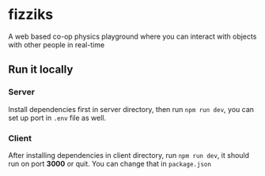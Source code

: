# fizziks

A web based co-op physics playground where you can interact with objects with other people in real-time

## Run it locally

### Server

Install dependencies first in server directory, then run `npm run dev`, you can set up port in `.env` file as well.

### Client

After installing dependencies in client directory, run `npm run dev`, it should run on port **3000** or quit. You can change that in `package.json`
